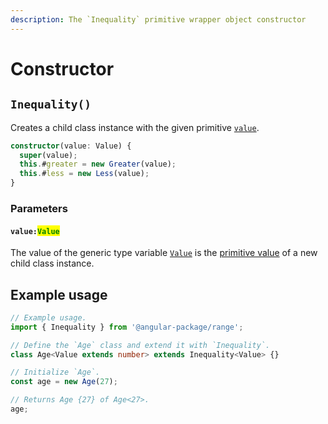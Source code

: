 ```yaml
---
description: The `Inequality` primitive wrapper object constructor
---
```


# Constructor

## `Inequality()`

Creates a child class instance with the given primitive [`value`](constructor.md#value-value).

```typescript
constructor(value: Value) {
  super(value);
  this.#greater = new Greater(value);
  this.#less = new Less(value);
}
```

### Parameters

#### `value:`<mark style="color:green;">`Value`</mark>

The value of the generic type variable [`Value`](generic-type-variables.md#inequality-less-than-value-greater-than) is the [primitive value](https://developer.mozilla.org/en-US/docs/Glossary/Primitive#primitive\_wrapper\_objects\_in\_javascript) of a new child class instance.

## Example usage

```typescript
// Example usage.
import { Inequality } from '@angular-package/range';

// Define the `Age` class and extend it with `Inequality`.
class Age<Value extends number> extends Inequality<Value> {}

// Initialize `Age`.
const age = new Age(27);

// Returns Age {27} of Age<27>.
age;
```
